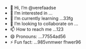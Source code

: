 - 👋 Hi, I’m @verefaadse
- 👀 I’m interested in ...
- 🌱 I’m currently learning ...33fg
- 💞️ I’m looking to collaborate on ...
- 📫 How to reach me ...123
- 😄 Pronouns: ...77554ad56
- ⚡ Fun fact: ...985vnmwer
fhwer96
<!---65wercxv
verefaadse/verefaadse is a ✨ special ✨ repository because its `README.md` (this file) appears on your GitHub profile.
You can click the Preview link to take a look at your changes.
--->
